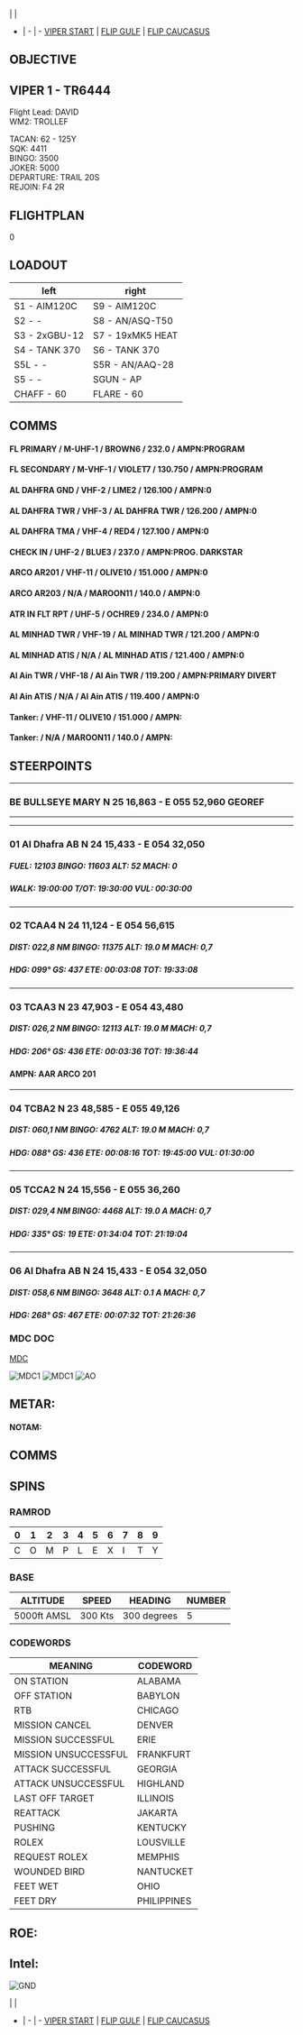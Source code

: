  |  | 
- | - | -
[VIPER START](/F16START.MD) | [FLIP GULF](https://www.dropbox.com/s/sp91zf63rx0esao/FLIP_GULFR2_EC1.pdf?dl=0) | [FLIP CAUCASUS](https://www.dropbox.com/s/ppiqy9ba7i8h8op/FLIP_CAUR_EC1.pdf?dl=0)

## OBJECTIVE  


## VIPER 1 - TR6444

Flight Lead: DAVID  
WM2: TROLLEF  


TACAN: 62 - 125Y  
SQK: 4411  
BINGO: 3500  
JOKER: 5000  
DEPARTURE: TRAIL 20S  
REJOIN: F4 2R  

## FLIGHTPLAN
0

## LOADOUT

left | right
----- | -----
S1 - AIM120C | S9 - AIM120C
S2 - - | S8 - AN/ASQ-T50
S3 - 2xGBU-12 | S7 - 19xMK5 HEAT
S4 - TANK 370 | S6 - TANK 370
S5L - - | S5R - AN/AAQ-28
S5 - - | SGUN - AP
CHAFF - 60 | FLARE - 60


## COMMS

#### FL PRIMARY / M-UHF-1 / BROWN6 / 232.0 / AMPN:PROGRAM
#### FL SECONDARY / M-VHF-1 / VIOLET7 / 130.750 / AMPN:PROGRAM
#### AL DAHFRA GND / VHF-2 / LIME2 / 126.100 / AMPN:0
#### AL DAHFRA TWR / VHF-3 / AL DAHFRA TWR / 126.200 / AMPN:0
#### AL DAHFRA TMA / VHF-4 / RED4 / 127.100 / AMPN:0
#### CHECK IN / UHF-2 / BLUE3 / 237.0 / AMPN:PROG. DARKSTAR
#### ARCO AR201 / VHF-11 / OLIVE10 / 151.000 / AMPN:0
#### ARCO AR203 / N/A / MAROON11 / 140.0 / AMPN:0
#### ATR IN FLT RPT / UHF-5 / OCHRE9 / 234.0 / AMPN:0
#### AL MINHAD TWR / VHF-19 / AL MINHAD TWR / 121.200 / AMPN:0
#### AL MINHAD ATIS / N/A / AL MINHAD ATIS / 121.400 / AMPN:0
#### Al Ain TWR / VHF-18 / Al Ain TWR / 119.200 / AMPN:PRIMARY DIVERT
#### Al Ain ATIS / N/A / Al Ain ATIS / 119.400 / AMPN:0
#### Tanker: / VHF-11 / OLIVE10 / 151.000 / AMPN:
#### Tanker: / N/A / MAROON11 / 140.0 / AMPN:






## STEERPOINTS
---  												
###	BE	BULLSEYE MARY	N	25	16,863	  -  	E	055	52,960		GEOREF	
												
---  												
												
---  												
###	01	Al Dhafra AB	N	24	15,433	  -  	E	054	32,050			
#####	FUEL:	12103	BINGO:	11603	ALT:		52	MACH:	0			
#####					WALK:		19:00:00	T/OT:		19:30:00	VUL:	00:30:00
												
												
---  												
###	02	TCAA4	N	24	11,124	  -  	E	054	56,615			
#####	DIST:	022,8  NM	BINGO:	11375	ALT:		19.0 M	MACH:	0,7			
#####	HDG:	099°	GS:	437	ETE:		00:03:08	TOT:		19:33:08		
												
												
---  												
###	03	TCAA3	N	23	47,903	  -  	E	054	43,480			
#####	DIST:	026,2  NM	BINGO:	12113	ALT:		19.0 M	MACH:	0,7			
#####	HDG:	206°	GS:	436	ETE:		00:03:36	TOT:		19:36:44		
####	AMPN: AAR ARCO 201											
												
---  												
###	04	TCBA2	N	23	48,585	  -  	E	055	49,126			
#####	DIST:	060,1  NM	BINGO:	4762	ALT:		19.0 M	MACH:	0,7			
#####	HDG:	088°	GS:	436	ETE:		00:08:16	TOT:		19:45:00	VUL:	01:30:00
												
												
---  												
###	05	TCCA2	N	24	15,556	  -  	E	055	36,260			
#####	DIST:	029,4  NM	BINGO:	4468	ALT:		19.0 A	MACH:	0,7			
#####	HDG:	335°	GS:	19	ETE:		01:34:04	TOT:		21:19:04		
												
												
---  												
###	06	Al Dhafra AB	N	24	15,433	  -  	E	054	32,050			
#####	DIST:	058,6  NM	BINGO:	3648	ALT:		0.1 A	MACH:	0,7			
#####	HDG:	268°	GS:	467	ETE:		00:07:32	TOT:		21:26:36		
												



### MDC DOC
[MDC](/XXX.pdf)


![MDC1](--MDC10.PNG)
![MDC1](--MDC20.PNG)
![AO](--E10.PNG)

## METAR: 

#### NOTAM: 



## COMMS

## SPINS

### RAMROD

| 0 | 1 | 2 | 3 | 4 | 5 | 6 | 7 | 8 | 9 |
| - | - | - | - | - | - | - | - | - | - |
| C | O | M | P | L | E | X | I | T | Y |

### BASE

| ALTITUDE | SPEED | HEADING | NUMBER| 
| -------- | ----- | ------- | ----- | 
| 5000ft AMSL | 300 Kts | 300 degrees | 5 |

### CODEWORDS

| MEANING | CODEWORD | 
| ------- | -------- | 
| ON STATION | ALABAMA | 
| OFF STATION | BABYLON |
| RTB | CHICAGO |
| MISSION CANCEL | DENVER |
| MISSION SUCCESSFUL| ERIE |
| MISSION UNSUCCESSFUL| FRANKFURT |
| ATTACK SUCCESSFUL | GEORGIA |
| ATTACK UNSUCCESSFUL | HIGHLAND |
| LAST OFF TARGET| ILLINOIS |
| REATTACK | JAKARTA |
| PUSHING | KENTUCKY |
| ROLEX | LOUSVILLE |
| REQUEST ROLEX| MEMPHIS|
| WOUNDED BIRD | NANTUCKET |
| FEET WET | OHIO |
| FEET DRY | PHILIPPINES |


## ROE:

## Intel:


![GND](/FLIPS/OMAM_GND_NOV6.png)  

 |  | 
- | - | -
[VIPER START](/F16START.MD) | [FLIP GULF](https://www.dropbox.com/s/sp91zf63rx0esao/FLIP_GULFR2_EC1.pdf?dl=0) | [FLIP CAUCASUS](https://www.dropbox.com/s/ppiqy9ba7i8h8op/FLIP_CAUR_EC1.pdf?dl=0)

